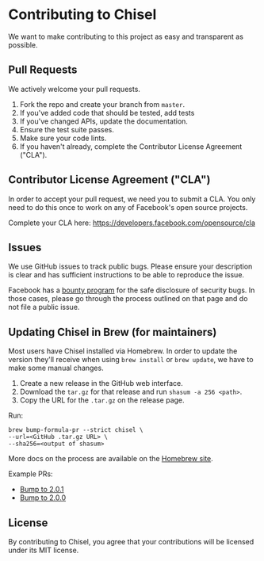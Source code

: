 # Contributing to Chisel
We want to make contributing to this project as easy and transparent as
possible.

## Pull Requests
We actively welcome your pull requests.

1. Fork the repo and create your branch from `master`. 
2. If you've added code that should be tested, add tests
3. If you've changed APIs, update the documentation. 
4. Ensure the test suite passes. 
5. Make sure your code lints. 
6. If you haven't already, complete the Contributor License Agreement ("CLA").

## Contributor License Agreement ("CLA")
In order to accept your pull request, we need you to submit a CLA. You only need
to do this once to work on any of Facebook's open source projects.

Complete your CLA here: <https://developers.facebook.com/opensource/cla>

## Issues  
We use GitHub issues to track public bugs. Please ensure your description is
clear and has sufficient instructions to be able to reproduce the issue.

Facebook has a [bounty program](https://www.facebook.com/whitehat/) for the safe
disclosure of security bugs. In those cases, please go through the process
outlined on that page and do not file a public issue.

## Updating Chisel in Brew (for maintainers)
Most users have Chisel installed via Homebrew. In order to update the version they'll receive when using `brew install` or `brew update`, we have to make some manual changes.

1. Create a new release in the GitHub web interface.
2. Download the `tar.gz` for that release and run `shasum -a 256 <path>`.
3. Copy the URL for the `.tar.gz` on the release page.

Run:
```
brew bump-formula-pr --strict chisel \
--url=<GitHub .tar.gz URL> \
--sha256=<output of shasum>
```

More docs on the process are available on the [Homebrew site](https://docs.brew.sh/How-To-Open-a-Homebrew-Pull-Request).

Example PRs:
- [Bump to 2.0.1](https://github.com/Homebrew/homebrew-core/pull/59799)
- [Bump to 2.0.0](https://github.com/Homebrew/homebrew-core/pull/50571)

## License
By contributing to Chisel, you agree that your contributions will be licensed
under its MIT license.

